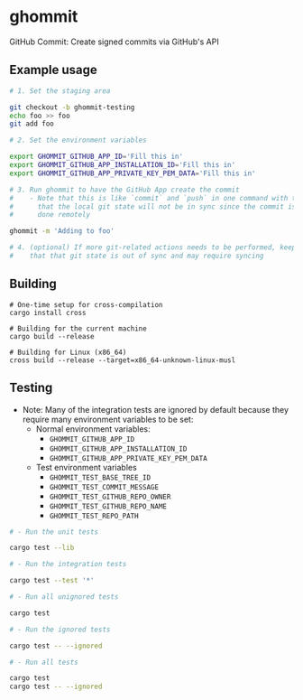 # ghommit

GitHub Commit: Create signed commits via GitHub's API

## Example usage

```bash
# 1. Set the staging area

git checkout -b ghommit-testing
echo foo >> foo
git add foo

# 2. Set the environment variables

export GHOMMIT_GITHUB_APP_ID='Fill this in'
export GHOMMIT_GITHUB_APP_INSTALLATION_ID='Fill this in'
export GHOMMIT_GITHUB_APP_PRIVATE_KEY_PEM_DATA='Fill this in'

# 3. Run ghommit to have the GitHub App create the commit
#    - Note that this is like `commit` and `push` in one command with the caveat
#      that the local git state will not be in sync since the commit is being
#      done remotely

ghommit -m 'Adding to foo'

# 4. (optional) If more git-related actions needs to be performed, keep in mind
#    that that git state is out of sync and may require syncing
```

## Building

```shell
# One-time setup for cross-compilation
cargo install cross

# Building for the current machine
cargo build --release

# Building for Linux (x86_64)
cross build --release --target=x86_64-unknown-linux-musl
```

## Testing

- Note: Many of the integration tests are ignored by default because they
  require many environment variables to be set:
    - Normal environment variables:
        - `GHOMMIT_GITHUB_APP_ID`
        - `GHOMMIT_GITHUB_APP_INSTALLATION_ID`
        - `GHOMMIT_GITHUB_APP_PRIVATE_KEY_PEM_DATA`
    - Test environment variables
        - `GHOMMIT_TEST_BASE_TREE_ID`
        - `GHOMMIT_TEST_COMMIT_MESSAGE`
        - `GHOMMIT_TEST_GITHUB_REPO_OWNER`
        - `GHOMMIT_TEST_GITHUB_REPO_NAME`
        - `GHOMMIT_TEST_REPO_PATH`

```bash
# - Run the unit tests

cargo test --lib

# - Run the integration tests

cargo test --test '*'

# - Run all unignored tests

cargo test

# - Run the ignored tests

cargo test -- --ignored

# - Run all tests

cargo test
cargo test -- --ignored
```
